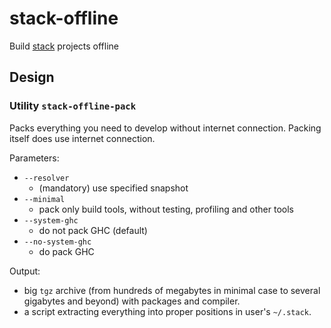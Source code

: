 # stack-offline

Build [stack](https://docs.haskellstack.org) projects offline

## Design

### Utility `stack-offline-pack`

Packs everything you need to develop without internet connection.
Packing itself does use internet connection.

Parameters:
- `--resolver` 
  - (mandatory) use specified snapshot
- `--minimal` 
  - pack only build tools, without testing, profiling and other tools
- `--system-ghc` 
  - do not pack GHC (default)
- `--no-system-ghc` 
  - do pack GHC

Output: 
- big `tgz` archive (from hundreds of megabytes in minimal case to several gigabytes and beyond) with packages and compiler.
- a script extracting everything into proper positions in user's `~/.stack`.
